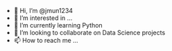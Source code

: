 - 👋 Hi, I’m @jmun1234
- 👀 I’m interested in ...
- 🌱 I’m currently learning Python
- 💞️ I’m looking to collaborate on Data Science projects
- 📫 How to reach me ...

<!---
jmun1234/jmun1234 is a ✨ special ✨ repository because its `README.md` (this file) appears on your GitHub profile.
You can click the Preview link to take a look at your changes.
--->
